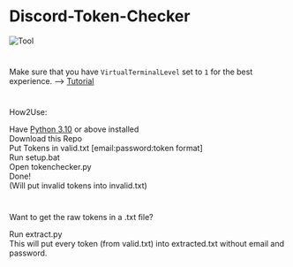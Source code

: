 # Discord-Token-Checker

![Tool](https://schuh.wtf/resources/images/tokenchecker.png)
<br>
#
Make sure that you have `VirtualTerminalLevel` set to `1` for the best experience. --> [Tutorial](https://www.youtube.com/watch?v=HeJOyEw3RtM)
#
How2Use:

Have [Python 3.10](https://www.python.org/downloads/) or above installed<br>
Download this Repo<br>
Put Tokens in valid.txt [email:password:token format]<br>
Run setup.bat<br>
Open tokenchecker.py<br>
Done!<br>
(Will put invalid tokens into invalid.txt)
<br>
#
Want to get the raw tokens in a .txt file?

Run extract.py<br>
This will put every token (from valid.txt) into extracted.txt without email and password.
